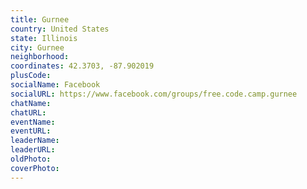 ```yaml
---
title: Gurnee
country: United States
state: Illinois
city: Gurnee
neighborhood: 
coordinates: 42.3703, -87.902019
plusCode:
socialName: Facebook
socialURL: https://www.facebook.com/groups/free.code.camp.gurnee
chatName:
chatURL:
eventName:
eventURL:
leaderName:
leaderURL:
oldPhoto: 
coverPhoto:
---
```

